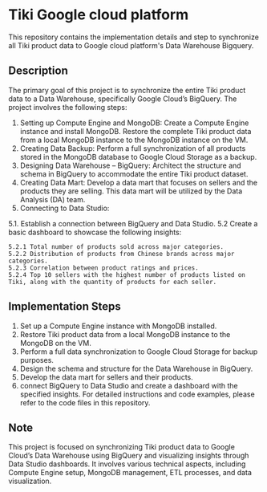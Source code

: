 # Tiki Google cloud platform
This repository contains the implementation details and step to synchronize all Tiki product data to Google cloud platform's Data Warehouse Bigquery.
## Description
The primary goal of this project is to synchronize the entire Tiki product data to a Data Warehouse, specifically Google Cloud’s BigQuery. The project involves the following steps:
1. Setting up Compute Engine and MongoDB:
Create a Compute Engine instance and install MongoDB.
Restore the complete Tiki product data from a local MongoDB instance to the MongoDB instance on the VM.
2. Creating Data Backup:
Perform a full synchronization of all products stored in the MongoDB database to Google Cloud Storage as a backup.
3. Designing Data Warehouse – BigQuery:
Architect the structure and schema in BigQuery to accommodate the entire Tiki product dataset.
4. Creating Data Mart:
Develop a data mart that focuses on sellers and the products they are selling. This data mart will be utilized by the Data Analysis (DA) team.
5. Connecting to Data Studio:
  
  5.1. Establish a connection between BigQuery and Data Studio.
  5.2 Create a basic dashboard to showcase the following insights:
     
    5.2.1 Total number of products sold across major categories.
    5.2.2 Distribution of products from Chinese brands across major categories.
    5.2.3 Correlation between product ratings and prices.
    5.2.4 Top 10 sellers with the highest number of products listed on Tiki, along with the quantity of products for each seller.
## Implementation Steps
1. Set up a Compute Engine instance with MongoDB installed.
2. Restore Tiki product data from a local MongoDB instance to the MongoDB on the VM.
3. Perform a full data synchronization to Google Cloud Storage for backup purposes.
4. Design the schema and structure for the Data Warehouse in BigQuery.
5. Develop the data mart for sellers and their products.
6. connect BigQuery to Data Studio and create a dashboard with the specified insights.
For detailed instructions and code examples, please refer to the code files in this repository.
## Note
This project is focused on synchronizing Tiki product data to Google Cloud’s Data Warehouse using BigQuery and visualizing insights through Data Studio dashboards. It involves various technical aspects, including Compute Engine setup, MongoDB management, ETL processes, and data visualization.


